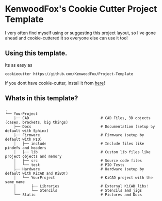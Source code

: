# KenwoodFox's Cookie Cutter Project Template

I very often find myself using or suggesting this project layout, so I've gone ahead and cookie-cuttered
it so everyone else can use it too!


## Using this template.

Its as easy as

```shell
cookiecutter https://github.com/KenwoodFox/Project-Template
```

If you dont have cookie-cutter, install it from [here](https://cookiecutter.readthedocs.io/en/stable/installation.html)!


## Whats in this template?

```
.
└── YourProject
    ├── CAD                                 # CAD Files, 3D objects (cases, brackets, big things)
    ├── Docs                                # Documentation (setup by default with Sphinx)
    ├── Firmware                            # Firmware (setup by default with PIO)
    │   ├── include                         # Include files like pindefs and headers
    │   ├── lib                             # Custom lib files like project objects and memory
    │   ├── src                             # Source code files
    │   └── test                            # PIO Tests
    ├── Hardware                            # Hardware (setup by default with KiCAD and KiBOT)
    │   └── YourProject                     # KiCAD project with the same name
    │       ├── Libraries                   # External KiCAD libs!
    │       └── Stencils                    # Stencils and jigs
    └── Static                              # Pictures and Docs
```

